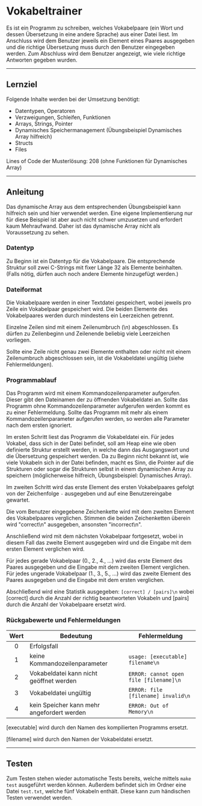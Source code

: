 # Vokabeltrainer

Es ist ein Programm zu schreiben, welches Vokabelpaare (ein Wort und dessen Übersetzung in eine andere Sprache) aus einer Datei liest. Im Anschluss wird dem Benutzer jeweils ein Element eines Paares ausgegeben und die richtige Übersetzung muss durch den Benutzer eingegeben werden. Zum Abschluss wird dem Benutzer angezeigt, wie viele richtige Antworten gegeben wurden.

---

## Lernziel

Folgende Inhalte werden bei der Umsetzung benötigt:
  - Datentypen, Operatoren
  - Verzweigungen, Schleifen, Funktionen
  - Arrays, Strings, Pointer
  - Dynamisches Speichermanagement (Übungsbeispiel Dynamisches Array hilfreich)
  - Structs
  - Files

Lines of Code der Musterlösung: 208 (ohne Funktionen für Dynamisches Array)

---

## Anleitung

Das dynamische Array aus dem entsprechenden Übungsbeispiel kann hilfreich sein und hier verwendet werden. Eine eigene Implementierung nur für diese Beispiel ist aber auch nicht schwer umzusetzen und erfordert kaum Mehraufwand. Daher ist das dynamische Array nicht als Voraussetzung zu sehen.

### Datentyp

Zu Beginn ist ein Datentyp für die Vokabelpaare. Die entsprechende Struktur soll zwei C-Strings mit fixer Länge 32 als Elemente beinhalten. (Falls nötig, dürfen auch noch andere Elemente hinzugefügt werden.)

### Dateiformat

Die Vokabelpaare werden in einer Textdatei gespeichert, wobei jeweils pro Zeile ein Vokabelpaar gespeichert wird. Die beiden Elemente des Vokabelpaares werden durch mindestens ein Leerzeichen getrennt.

Einzelne Zeilen sind mit einem Zeilenumbruch (\n) abgeschlossen. Es dürfen zu Zeilenbeginn und Zeilenende beliebig viele Leerzeichen vorliegen.

Sollte eine Zeile nicht genau zwei Elemente enthalten oder nicht mit einem Zeilenumbruch abgeschlossen sein, ist die Vokabeldatei ungültig (siehe Fehlermeldungen).

### Programmablauf

Das Programm wird mit einem Kommandozeilenparameter aufgerufen. Dieser gibt den Dateinamen der zu öffnenden Vokabeldatei an. Sollte das Programm ohne Kommandozeilenparameter aufgerufen werden kommt es zu einer Fehlermeldung. Sollte das Programm mit mehr als einem Kommandozeilenparameter aufgerufen werden, so werden alle Parameter nach dem ersten ignoriert.

Im ersten Schritt liest das Programm die Vokabeldatei ein. Für jedes Vokabel, dass sich in der Datei befindet, soll am Heap eine wie oben definierte Struktur erstellt werden, in welche dann das Ausgangswort und die Übersetzung gespeichert werden. Da zu Beginn nicht bekannt ist, wie viele Vokabeln sich in der Datei befinden, macht es Sinn, die Pointer auf die Strukturen oder sogar die Strukturen selbst in einem dynamischen Array zu speichern (möglicherweise hilfreich, Übungsbeispiel: Dynamisches Array).

Im zweiten Schritt wird das erste Element des ersten Vokabelpaares gefolgt von der Zeichenfolge ` - ` ausgegeben und auf eine Benutzereingabe gewartet.

Die vom Benutzer eingegebene Zeichenkette wird mit dem zweiten Element des Vokabelpaares verglichen. Stimmen die beiden Zeichenketten überein wird "correct\n" ausgegeben, ansonsten "incorrect\n".

Anschließend wird mit dem nächsten Vokabelpaar fortgesetzt, wobei in diesem Fall das zweite Element ausgegeben wird und die Eingabe mit dem ersten Element verglichen wird.

Für jedes gerade Vokabelpaar (0., 2., 4., ...) wird das erste Element des Paares ausgegeben und die Eingabe mit dem zweiten Element verglichen. Für jedes ungerade Vokabelpaar (1., 3., 5., ...) wird das zweite Element des Paares ausgegeben und die Eingabe mit dem ersten verglichen.

Abschließend wird eine Statistik ausgegeben: `[correct] / [pairs]\n` wobei [correct] durch die Anzahl der richtig beantworteten Vokabeln und [pairs] durch die Anzahl der Vokabelpaare ersetzt wird.

### Rückgabewerte und Fehlermeldungen

| Wert | Bedeutung   | Fehlermeldung   |
| :--: | ----------- | ----------- |
| 0    | Erfolgsfall | |
| 1    | keine Kommandozeilenparameter | `usage: [executable] filename\n` |
| 2    | Vokabeldatei kann nicht geöffnet werden | `ERROR: cannot open file [filename]\n` |
| 3    | Vokabeldatei ungültig | `ERROR: file [filename] invalid\n` |
| 4    | kein Speicher kann mehr angefordert werden | `ERROR: Out of Memory\n` |

[executable] wird durch den Namen des kompilierten Programms ersetzt.

[filename] wird durch den Namen der Vokabeldatei ersetzt.

---

## Testen

Zum Testen stehen wieder automatische Tests bereits, welche mittels `make test` ausgeführt werden können. Außerdem befindet sich im Ordner eine Datei `test.txt`, welche fünf Vokabeln enthält. Diese kann zum händischen Testen verwendet werden.
